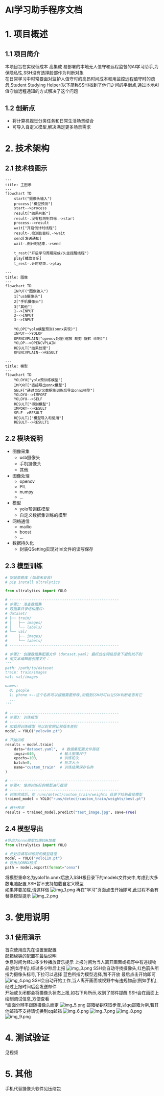 # AI学习助手程序文档
# 1. 项目概述
## 1.1 项目简介
本项目旨在实现低成本 高集成 易部署的本地无人值守和远程监督的AI学习助手,为保隐私性,SSH没有选择脸部作为判断对象  
在日常学习中时常要面对监护人值守时的高昂时间成本和用监控远程值守时的疏忽,Student Studying Helper(以下简称SSH)找到了他们之间的平衡点,通过本地AI值守加远程通知的方式解决了这个问题

## 1.2 创新点
- 将计算机视觉分类任务和日常生活场景结合
- 可导入自定义模型,解决满足更多场景需求

# 2. 技术架构
## 2.1 技术栈图示
```mermaid
---
title: 主图示
---
flowchart TD
    start("摄像头输入")
    process["模型预测"]
    start-->process
    result["结果判断"]
    result-.没有检测到目标.->start
    process-->result
    wait["开启倒计时线程"]
    result-.检测到目标.->wait
    send[发送通知]
    wait-.倒计时结束.->send
    
    t_rest("开启学习周期完成/久坐提醒线程")
    play[播放音乐]
    t_rest-.计时结束.->play
```
```mermaid
---
title: 图像
---
flowchart TD
    INPUT("图像输入")
    1["usb摄像头"]
    2["手机摄像头"]
    3["其他"]
    1-->INPUT
    2-->INPUT
    3-->INPUT
    
    YOLOP["yolo模型预测(onnx实现)"]
    INPUT-->YOLOP
    OPENCVPLAIN["opencv处理(缩放 裁剪 旋转 绘制)"]
    YOLOP-->OPENCVPLAIN
    RESULT["结果处理"]
    OPENCVPLAIN-->RESULT
```
```mermaid
---
title: 模型
---
flowchart TD
    YOLOYU["yolo预训练模型"]
    IMPORT["直接导出onnx模型"]
    SELF["通过自定义数据集训练后导出onnx模型"]
    YOLOYU-->IMPORT
    YOLOYU-->SELF
    RESULT["得到模型"]
    IMPORT-->RESULT
    SELF-->RESULT
    RESULT1["模型导入和使用"]
    RESULT-->RESULT1
```
## 2.2 模块说明
- 图像采集
    - usb摄像头
    - 手机摄像头
    - 其他
- 图像处理
    - opencv
    - PIL
    - numpy
    - ...
- 模型
    - yolo预训练模型
    - 自定义数据集训练的模型
- 网络通信
    - mailio
    - boost
    - ...
- 数据持久化
    - 封装QSetting实现对ini文件的读写保存


## 2.3 模型训练
```python
# 安装依赖库 (如果未安装)
# pip install ultralytics

from ultralytics import YOLO

# --------------------------------------------------
# 步骤1: 准备数据集
# 数据集目录结构建议:
# dataset/
# ├── train/
# │   ├── images/
# │   └── labels/
# └── val/
#     ├── images/
#     └── labels/
# --------------------------------------------------

# 步骤2: 创建数据集配置文件 (dataset.yaml) 最好放在同级目录下避免找不到
# 用文本编辑器创建文件：
'''
path: /path/to/dataset
train: train/images
val: val/images

names:
  0: people  
  1: phone <--这个名称可以根据需要修改,加载到SSH时可以让SSH判断是否有它
  ...
'''

# --------------------------------------------------
# 步骤3: 训练模型
# --------------------------------------------------
# 加载预训练模型 可以到官网比较版本差别
model = YOLO("yolov8n.pt")

# 开始训练
results = model.train(
    data="dataset.yaml",  # 数据集配置文件路径
    imgsz=640,           # 输入图像尺寸
    epochs=100,          # 训练轮次
    batch=8,             # 批次大小
    name="custom_train"  # 训练结果保存名称
)

# --------------------------------------------------
# 步骤4: 使用训练好的模型进行推理
# --------------------------------------------------
# 训练完成后，在 runs/detect/custom_train/weights 目录下找到最佳模型
trained_model = YOLO("runs/detect/custom_train/weights/best.pt")

# 进行预测
results = trained_model.predict("test_image.jpg", save=True)
```
## 2.4 模型导出
```python
#导出为onnx模型以便SSH加载
from ultralytics import YOLO

# 此处应填写训练好的模型路径
model = YOLO("yolo11n.pt")
# 导出为ONNX格式
path = model.export(format="onnx")
```
将模型重命名为yolo11n.onnx后放入SSH根目录下的models文件夹中,考虑到大多数电脑配置,SSH暂不支持加载自定义模型  
如果非要加载,请这样做
![img_1.png](img_1.png)
再在"学习"页面点击开始即可,此过程不会有替换模型提示
![img_2.png](img_2.png)


# 3. 使用说明
## 3.1 使用演示
首次使用应先在设置里配置  
邮箱秘钥的配置在最后说明  
休息时间为经过多少秒播放音乐提示
上报时间为当人离开画面或视野中有违规物品(例如手机),经过多少秒后上报
![img_3.png](img_3.png)
SSH会自动寻找摄像头,红色箭头所指为摄像头标号,下拉可以选择
蓝色所指为模型选择,暂不开放
最后点击开始即可
![img_4.png](img_4.png)
SSH会自动开始工作,当人离开画面或视野中有违规物品(例如手机),经过上报时间后会发送邮件  
开始或关闭都会将摄像头状态上报,如右下角所示,收到了邮件提醒
SSH会在画面上绘制调试信息,方便查看  
*画面分辨率跟随摄像头而定
![img_5.png](img_5.png)
邮箱秘钥获取步骤,以qq邮箱为例,若其他邮箱不支持请切换到qq邮箱
![img_6.png](img_6.png)
![img_7.png](img_7.png)
![img_8.png](img_8.png)
![img_9.png](img_9.png)

# 4. 测试验证
见视频
# 5. 其他
手机代替摄像头软件见压缩包